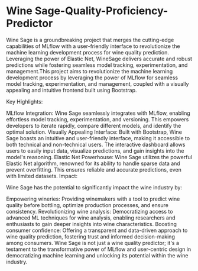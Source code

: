 # Wine Sage-Quality-Proficiency-Predictor

Wine Sage is a groundbreaking project that merges the cutting-edge capabilities of MLflow with a user-friendly interface to revolutionize the machine learning development process for wine quality prediction. Leveraging the power of Elastic Net, WineSage delivers accurate and robust predictions while fostering seamless model tracking, experimentation, and management.This project aims to revolutionize the machine learning development process by leveraging the power of MLflow for seamless model tracking, experimentation, and management, coupled with a visually appealing and intuitive frontend built using Bootstrap.

Key Highlights:

MLflow Integration: Wine Sage seamlessly integrates with MLflow, enabling effortless model tracking, experimentation, and versioning. This empowers developers to iterate rapidly, compare different models, and identify the optimal solution.
Visually Appealing Interface: Built with Bootstrap, Wine Sage boasts an intuitive and user-friendly interface, making it accessible to both technical and non-technical users. The interactive dashboard allows users to easily input data, visualize predictions, and gain insights into the model's reasoning.
Elastic Net Powerhouse: Wine Sage utilizes the powerful Elastic Net algorithm, renowned for its ability to handle sparse data and prevent overfitting. This ensures reliable and accurate predictions, even with limited datasets.
Impact:

Wine Sage has the potential to significantly impact the wine industry by:

Empowering wineries: Providing winemakers with a tool to predict wine quality before bottling, optimize production processes, and ensure consistency.
Revolutionizing wine analysis: Democratizing access to advanced ML techniques for wine analysis, enabling researchers and enthusiasts to gain deeper insights into wine characteristics.
Boosting consumer confidence: Offering a transparent and data-driven approach to wine quality prediction, fostering trust and informed decision-making among consumers.
Wine Sage is not just a wine quality predictor; it's a testament to the transformative power of MLflow and user-centric design in democratizing machine learning and unlocking its potential within the wine industry.
